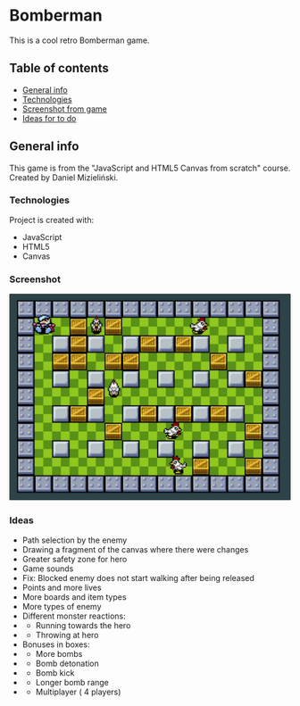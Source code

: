 # Bomberman
This is a cool retro Bomberman game.

## Table of contents
* [General info](#general-info)
* [Technologies](#technologies)
* [Screenshot from game](#screenshot)
* [Ideas for to do](#ideas)

## General info
This game is from the "JavaScript and HTML5 Canvas from scratch" course. Created by Daniel Mizieliński.
	
### Technologies
Project is created with:
* JavaScript
* HTML5
* Canvas

### Screenshot
![Game](/img/bomberman.jpg)

### Ideas
* Path selection by the enemy
* Drawing a fragment of the canvas where there were changes
* Greater safety zone for hero
* Game sounds
* Fix: Blocked enemy does not start walking after being released
* Points and more lives
* More boards and item types
* More types of enemy
* Different monster reactions: 
* * Running towards the hero
* * Throwing at hero
* Bonuses in boxes: 
* * More bombs
* * Bomb detonation 
* * Bomb kick 
* * Longer bomb range
* * Multiplayer ( 4 players)
